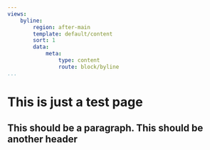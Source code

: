 ```yaml
---
views:
    byline:
        region: after-main
        template: default/content
        sort: 1
        data:
            meta:
                type: content
                route: block/byline
...
```


This is just a test page
========================
This should be a paragraph.
This should be another header
-----------------------------